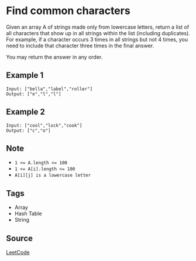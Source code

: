 # Find common characters

Given an array A of strings made only from lowercase letters, return a list of
all characters that show up in all strings within the list (including
duplicates). For example, if a character occurs 3 times in all strings but not 4
times, you need to include that character three times in the final answer.

You may return the answer in any order.

## Example 1

```
Input: ["bella","label","roller"]
Output: ["e","l","l"]
```

## Example 2

```
Input: ["cool","lock","cook"]
Output: ["c","o"]
```

## Note

- `1 <= A.length <= 100`
- `1 <= A[i].length <= 100`
- `A[i][j] is a lowercase letter`

## Tags
- Array
- Hash Table
- String

## Source
[LeetCode](https://leetcode.com/problems/find-common-characters/)
